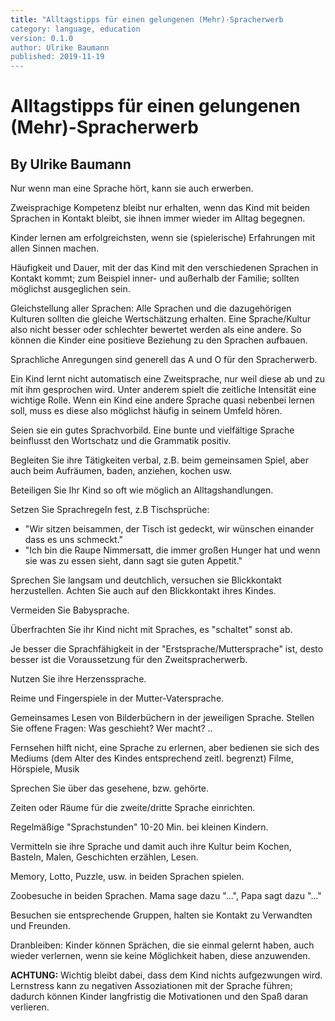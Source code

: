 ```yaml
---
title: "Alltagstipps für einen gelungenen (Mehr)-Spracherwerb
category: language, education
version: 0.1.0
author: Ulrike Baumann
published: 2019-11-19
---
```


# Alltagstipps für einen gelungenen (Mehr)-Spracherwerb
## By Ulrike Baumann

Nur wenn man eine Sprache hört, kann sie auch erwerben.

Zweisprachige Kompetenz bleibt nur erhalten, wenn das Kind mit beiden
Sprachen in Kontakt bleibt, sie ihnen immer wieder im Alltag
begegnen.

Kinder lernen am erfolgreichsten, wenn sie (spielerische) Erfahrungen
mit allen Sinnen machen.

Häufigkeit und Dauer, mit der das Kind mit den verschiedenen Sprachen
in Kontakt kommt; zum Beispiel inner- und außerhalb der Familie;
sollten möglichst ausgeglichen sein.

Gleichstellung aller Sprachen: Alle Sprachen und die dazugehörigen
Kulturen sollten die gleiche Wertschätzung erhalten. Eine
Sprache/Kultur also nicht besser oder schlechter bewertet werden als
eine andere. So können die Kinder eine positieve Beziehung zu den
Sprachen aufbauen.

Sprachliche Anregungen sind generell das A und O für den
Spracherwerb.

Ein Kind lernt nicht automatisch eine Zweitsprache, nur weil diese ab
und zu mit ihm gesprochen wird. Unter anderem spielt die zeitliche
Intensität eine wichtige Rolle. Wenn ein Kind eine andere Sprache
quasi nebenbei lernen soll, muss es diese also möglichst häufig in
seinem Umfeld hören.

Seien sie ein gutes Sprachvorbild. Eine bunte und vielfältige Sprache
beinflusst den Wortschatz und die Grammatik positiv.

Begleiten Sie ihre Tätigkeiten verbal, z.B. beim gemeinsamen Spiel,
aber auch beim Aufräumen, baden, anziehen, kochen usw.

Beteiligen Sie Ihr Kind so oft wie möglich an Alltagshandlungen.

Setzen Sie Sprachregeln fest, z.B Tischsprüche:

- "Wir sitzen beisammen, der Tisch ist gedeckt, wir wünschen einander
  dass es uns schmeckt."
- "Ich bin die Raupe Nimmersatt, die immer großen Hunger hat und wenn
  sie was zu essen sieht, dann sagt sie guten Appetit."

Sprechen Sie langsam und deutchlich, versuchen sie Blickkontakt
herzustellen. Achten Sie auch auf den Blickkontakt ihres Kindes.

Vermeiden Sie Babysprache.

Überfrachten Sie ihr Kind nicht mit Spraches, es "schaltet" sonst ab.

Je besser die Sprachfähigkeit in der "Erstsprache/Muttersprache" ist,
desto besser ist die Voraussetzung für den Zweitspracherwerb.

Nutzen Sie ihre Herzenssprache.

Reime und Fingerspiele in der Mutter-Vatersprache.

Gemeinsames Lesen von Bilderbüchern in der jeweiligen Sprache.
Stellen Sie offene Fragen: Was geschieht? Wer macht? ..

Fernsehen hilft nicht, eine Sprache zu erlernen, aber bedienen sie
sich des Mediums (dem Alter des Kindes entsprechend zeitl. begrenzt)
Filme, Hörspiele, Musik

Sprechen Sie über das gesehene, bzw. gehörte.

Zeiten oder Räume für die zweite/dritte Sprache einrichten.

Regelmäßige "Sprachstunden" 10-20 Min. bei kleinen Kindern.

Vermitteln sie ihre Sprache und damit auch ihre Kultur beim Kochen,
Basteln, Malen, Geschichten erzählen, Lesen.

Memory, Lotto, Puzzle, usw. in beiden Sprachen spielen.

Zoobesuche in beiden Sprachen. Mama sage dazu "...", Papa sagt dazu 
"..."

Besuchen sie entsprechende Gruppen, halten sie Kontakt zu Verwandten
und Freunden.

Dranbleiben: Kinder können Sprächen, die sie einmal gelernt haben,
auch wieder verlernen, wenn sie keine Möglichkeit haben, diese
anzuwenden.

**ACHTUNG:** Wichtig bleibt dabei, dass dem Kind nichts aufgezwungen
wird. Lernstress kann zu negativen Assoziationen mit der Sprache
führen; dadurch können Kinder langfristig die Motivationen und den
Spaß daran verlieren.

